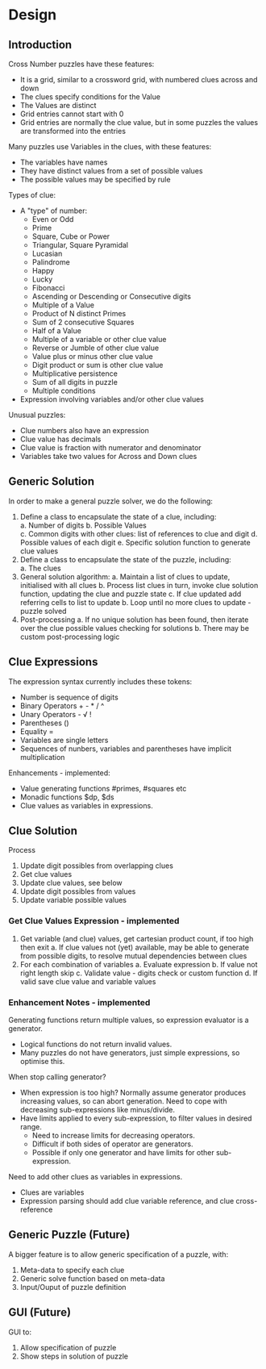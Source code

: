 # Design

## Introduction

Cross Number puzzles have these features:

-   It is a grid, similar to a crossword grid, with numbered clues across and down
-   The clues specify conditions for the Value
-   The Values are distinct
-   Grid entries cannot start with 0
-   Grid entries are normally the clue value, but in some puzzles the values are transformed into the entries

Many puzzles use Variables in the clues, with these features:

-   The variables have names
-   They have distinct values from a set of possible values
-   The possible values may be specified by rule

Types of clue:

- A "type" of number:
  - Even or Odd
  - Prime
  - Square, Cube or Power
  - Triangular, Square Pyramidal
  - Lucasian
  - Palindrome
  - Happy
  - Lucky
  - Fibonacci
  - Ascending or Descending or Consecutive digits
  - Multiple of a Value
  - Product of N distinct Primes
  - Sum of 2 consecutive Squares
  - Half of a Value
  - Multiple of a variable or other clue value
  - Reverse or Jumble of other clue value
  - Value plus or minus other clue value
  - Digit product or sum is other clue value
  - Multiplicative persistence
  - Sum of all digits in puzzle
  - Multiple conditions
- Expression involving variables and/or other clue values

Unusual puzzles:
- Clue numbers also have an expression
- Clue value has decimals
- Clue value is fraction with numerator and denominator
- Variables take two values for Across and Down clues


## Generic Solution

In order to make a general puzzle solver, we do the following:

1. Define a class to encapsulate the state of a clue, including:  
   a. Number of digits
   b. Possible Values  
   c. Common digits with other clues: list of references to clue and digit
   d. Possible values of each digit
   e. Specific solution function to generate clue values
2. Define a class to encapsulate the state of the puzzle, including:  
   a. The clues
3. General solution algorithm:
   a. Maintain a list of clues to update, initialised with all clues
   b. Process list clues in turn, invoke clue solution function, updating the clue and puzzle state
   c. If clue updated add referring cells to list to update
   b. Loop until no more clues to update - puzzle solved
4. Post-processing
   a. If no unique solution has been found, then iterate over the clue possible values checking for solutions
   b. There may be custom post-processing logic

## Clue Expressions

The expression syntax currently includes these tokens:
- Number is sequence of digits
- Binary Operators + - * / ^
- Unary Operators - √ !
- Parentheses ()
- Equality =
- Variables are single letters
- Sequences of nunbers, variables and parentheses have implicit multiplication

Enhancements - implemented:
- Value generating functions #primes, #squares etc
- Monadic functions $dp, $ds
- Clue values as variables in expressions.

## Clue Solution

Process
1. Update digit possibles from overlapping clues
2. Get clue values
3. Update clue values, see below
4. Update digit possibles from values
5. Update variable possible values

### Get Clue Values Expression - implemented

1. Get variable (and clue) values, get cartesian product count, if too high then exit
   a. If clue values not (yet) available, may be able to generate from possible digits, to resolve mutual dependencies between clues
2. For each combination of variables
   a. Evaluate expression
   b. If value not right length skip
   c. Validate value - digits check or custom function
   d. If valid save clue value and variable values

### Enhancement Notes - implemented

Generating functions return multiple values, so expression evaluator is a generator.
- Logical functions do not return invalid values.
- Many puzzles do not have generators, just simple expressions, so optimise this.

When stop calling generator? 
- When expression is too high? Normally assume generator produces increasing values, so can abort generation. Need to cope with decreasing sub-expressions like minus/divide.
- Have limits applied to every sub-expression, to filter values in desired range. 
  - Need to increase limits for decreasing operators.
  - Difficult if both sides of operator are generators. 
  - Possible if only one generator and have limits for other sub-expression.

Need to add other clues as variables in expressions.
- Clues are variables
- Expression parsing should add clue variable reference, and clue cross-reference

## Generic Puzzle (Future)

A bigger feature is to allow generic specification of a puzzle, with:

1. Meta-data to specify each clue
2. Generic solve function based on meta-data
3. Input/Ouput of puzzle definition

## GUI (Future)

GUI to:

1. Allow specification of puzzle
2. Show steps in solution of puzzle
